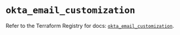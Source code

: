 # `okta_email_customization`

Refer to the Terraform Registry for docs: [`okta_email_customization`](https://registry.terraform.io/providers/okta/okta/4.13.0/docs/resources/email_customization).
